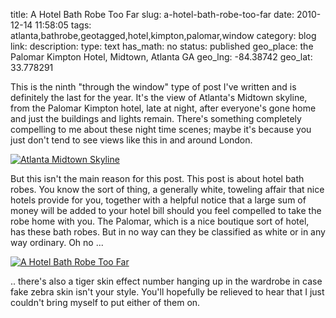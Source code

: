 title: A Hotel Bath Robe Too Far
slug: a-hotel-bath-robe-too-far
date: 2010-12-14 11:58:05
tags: atlanta,bathrobe,geotagged,hotel,kimpton,palomar,window
category: blog
link: 
description: 
type: text
has_math: no
status: published
geo_place: the Palomar Kimpton Hotel, Midtown, Atlanta GA
geo_lng: -84.38742
geo_lat: 33.778291

This is the ninth "through the window" type of post I've written and is definitely the last for the year. It's the view of Atlanta's Midtown skyline, from the Palomar Kimpton hotel, late at night, after everyone's gone home and just the buildings and lights remain. There's something completely compelling to me about these night time scenes; maybe it's because you just don't tend to see views like this in and around London.

[![Atlanta Midtown Skyline](https://farm6.static.flickr.com/5289/5260579146_abc33a3f4b_d.jpg)](https://www.flickr.com/photos/vicchi/5260579146/ "Atlanta Midtown Skyline")

But this isn't the main reason for this post. This post is about hotel bath robes. You know the sort of thing, a generally white, toweling affair that nice hotels provide for you, together with a helpful notice that a large sum of money will be added to your hotel bill should you feel compelled to take the robe home with you. The Palomar, which is a nice boutique sort of hotel, has these bath robes. But in no way can they be classified as white or in any way ordinary. Oh no ...

[![A Hotel Bath Robe Too Far](https://farm6.static.flickr.com/5003/5260579220_0ff511da30_d.jpg)](https://www.flickr.com/photos/vicchi/5260579220/ "A Hotel Bath Robe Too Far")

.. there's also a tiger skin effect number hanging up in the wardrobe in case fake zebra skin isn't your style. You'll hopefully be relieved to hear that I just couldn't bring myself to put either of them on.






